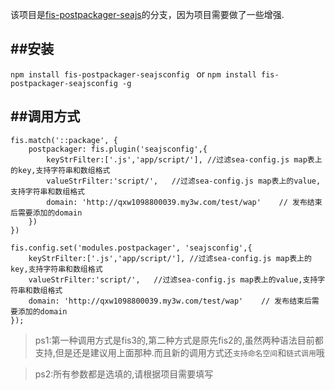 该项目是[fis-postpackager-seajs](https://www.npmjs.com/package/fis-postpackager-seajs)的分支，因为项目需要做了一些增强.

##安装
---

`npm install fis-postpackager-seajsconfig `
or
`npm install fis-postpackager-seajsconfig -g`

##调用方式
---

```
fis.match('::package', {
    postpackager: fis.plugin('seajsconfig',{
        keyStrFilter:['.js','app/script/'], //过滤sea-config.js map表上的key,支持字符串和数组格式
        valueStrFilter:'script/',   //过滤sea-config.js map表上的value,支持字符串和数组格式
        domain: 'http://qxw1098800039.my3w.com/test/wap'    // 发布结束后需要添加的domain
    })
})
```

```
fis.config.set('modules.postpackager', 'seajsconfig',{
    keyStrFilter:['.js','app/script/'], //过滤sea-config.js map表上的key,支持字符串和数组格式
    valueStrFilter:'script/',   //过滤sea-config.js map表上的value,支持字符串和数组格式
    domain: 'http://qxw1098800039.my3w.com/test/wap'    // 发布结束后需要添加的domain
});
```

> ps1:第一种调用方式是fis3的,第二种方式是原先fis2的,虽然两种语法目前都支持,但是还是建议用上面那种.而且新的调用方式还`支持命名空间`和`链式调用`哦

> ps2:所有参数都是选填的,请根据项目需要填写
